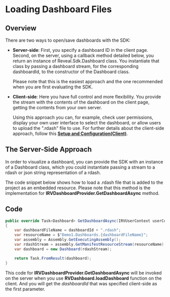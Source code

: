 # Loading Dashboard Files

## Overview

There are two ways to open/save dashboards with the SDK:

  - **Server-side**: First, you specify a dashboard ID in the client page. Second, on the server, using a callback method detailed below, you return an instance of Reveal.Sdk.Dashboard class. You instantiate that class by passing a dashboard stream, for the corresponding dashboardId, to the constructor of the Dashboard class.


    Please note that this is the easiest approach and the one recommended when you are first evaluating the SDK.

  - **Client-side**: Here you have full control and more flexibility. You provide the stream with the contents of the dashboard on the client page, getting the contents from your own server.

    Using this approach you can, for example, check user permissions, display your own user interface to select the dashboard, or allow users to upload the ".rdash" file to use. For further details about the client-side approach, follow this [**Setup and Configuration(Client)**](~/en/developer/web-sdk/setup-configuration.html#setup-and-configuration-client).

## The Server-Side Approach

In order to visualize a dashboard, you can provide the SDK with an instance of a Dashboard class, which you could instantiate passing a stream to a rdash or json string representation of a rdash.

The code snippet below shows how to load a .rdash file that is added to the project as an embedded resource. Please note that this method is the implementation for __IRVDashboardProvider.GetDashboardAsync__ method.

## Code

``` csharp
public override Task<Dashboard> GetDashboardAsync(IRVUserContext userContext, string dashboardId)
{
    var dashboardFileName = dashboardId + ".rdash";
    var resourceName = $"Demo1.Dashboards.{dashboardFileName}";
    var assembly = Assembly.GetExecutingAssembly();
    var rdashStream = assembly.GetManifestResourceStream(resourceName)
    var dashboard = new Dashboard(rdashStream);

    return Task.FromResult(dashboard);
}
```

This code for __IRVDashboardProvider.GetDashboardAsync__ will be invoked on the server when you use **RVDashboard.loadDashboard** function on the client. And you will get the *dashboardId* that was specified client-side as the first parameter.
